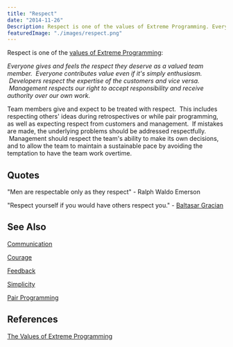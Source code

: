 ```yaml
---
title: "Respect"
date: "2014-11-26"
Description: Respect is one of the values of Extreme Programming. Everyone gives and feels the respect they deserve as a valued team member. Everyone contributes value even if it's simply enthusiasm.
featuredImage: "./images/respect.png"
---
```


Respect is one of the [values of Extreme Programming](http://www.extremeprogramming.org/values.html):

_Everyone gives and feels the respect they deserve as a valued team member.  Everyone contributes value even if it's simply enthusiasm.  Developers respect the expertise of the customers and vice versa.  Management respects our right to accept responsibility and receive authority over our own work._

Team members give and expect to be treated with respect.  This includes respecting others' ideas during retrospectives or while pair programming, as well as expecting respect from customers and management.  If mistakes are made, the underlying problems should be addressed respectfully.  Management should respect the team's ability to make its own decisions, and to allow the team to maintain a sustainable pace by avoiding the temptation to have the team work overtime.

## Quotes

"Men are respectable only as they respect" - Ralph Waldo Emerson

"Respect yourself if you would have others respect you." - [Baltasar Gracian](http://www.brainyquote.com/quotes/quotes/b/baltasargr150648.html)

## See Also

[Communication](/values/communication)

[Courage](/values/courage)

[Feedback](/values/feedback)

[Simplicity](/values/simplicity)

[Pair Programming](/practices/pair-programming)

## References

[The Values of Extreme Programming](http://www.extremeprogramming.org/values.html)
